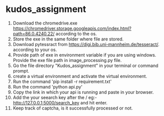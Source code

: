 # kudos_assignment

1. Download the chromedrive.exe https://chromedriver.storage.googleapis.com/index.html?path=86.0.4240.22/ according to the os.
2. Store the exe in the same folder where file are stored.
3. Download pytessract from https://digi.bib.uni-mannheim.de/tesseract/. according to your os.
4. Provide path of exe in environment variable if you are using windows. Provide the exe file path in image_processing.py file. 
5. Go the file directory "Kudos_assignment" in your terminal or command prompt.
6. create a virtual environment and activate the virtual environment.
7. Run the command 'pip install -r requirement.txt'
8. Run the command 'python api.py'
9. Copy the link in which your api is running and paste in your browser.
10. Add the your seearch key after the / eg:- http://127.0.0.1:5000/search_key and hit enter.
11. Keep track of captcha, is it successfully processed or not.
